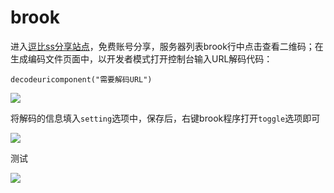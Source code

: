 # brook

进入[逗比ss分享站点](https://doub.io/)，免费账号分享，服务器列表brook行中点击查看二维码；在生成编码文件页面中，以开发者模式打开控制台输入URL解码代码：

`decodeuricomponent("需要解码URL")`

![](https://raw.githubusercontent.com/loremwalker/fq-book/master/images/2018-04-29_004340.png)

将解码的信息填入`setting`选项中，保存后，右键brook程序打开`toggle`选项即可

![](https://raw.githubusercontent.com/loremwalker/fq-book/master/images/2018-04-29_004903.png)

测试

![](https://raw.githubusercontent.com/loremwalker/fq-book/master/images/2018-04-29_005228.png)

